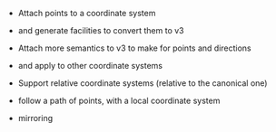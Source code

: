 
* Attach points to a coordinate system
- and generate facilities to convert them to v3

* Attach more semantics to v3 to make for points and directions
- and apply to other coordinate systems

* Support relative coordinate systems (relative to the canonical one)

* follow a path of points, with a local coordinate system

* mirroring 

